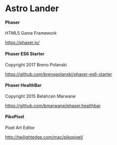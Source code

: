 # Astro Lander

#### Phaser
HTML5 Game Framework

https://phaser.io/

#### Phaser ES6 Starter
Copyright 2017 Breno Polanski

https://github.com/brenopolanski/phaser-es6-starter

#### Phaser HealthBar
Copyright 2015 Belahcen Marwane

https://github.com/bmarwane/phaser.healthbar

#### PikoPixel
Pixel Art Editor

http://twilightedge.com/mac/pikopixel/
